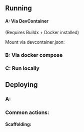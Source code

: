 ## Running

#### A: Via DevContainer

(Requires Buildx + Docker installed)

Mount via devcontainer.json:

### B: Via docker compose

### C: Run locally

## Deploying

### A: 

### Common actions:

#### Scaffolding:
<!-- BEGIN_FILE_SNIPPET:./server/Infrastructure.Postgres.Scaffolding/scaffold.sh -->
```bash

```
<!-- END_FILE_SNIPPET:./server/Infrastructure.Postgres.Scaffolding/scaffold.sh -->
